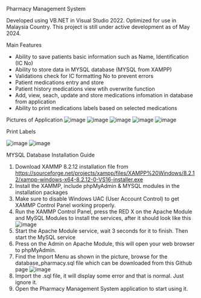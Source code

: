 Pharmacy Management System

Developed using VB.NET in Visual Studio 2022.
Optimized for use in Malaysia Country.
This project is still under active development as of May 2024.

Main Features
- Ability to save patients basic information such as Name, Identification (IC No)
- Ability to store data in MYSQL database (MYSQL from XAMPP)
- Validations check for IC formatting No to prevent errors
- Patient medications entry and store
- Patient history medications view wtih overwrite function
- Add, view, seach, update and store medications infomation in database from application
- Ability to print medications labels based on selected medications

Pictures of Application
![image](https://github.com/kenpeacez/Pharmacy-Management-System/assets/28534332/0bdbd3b0-8f62-4e03-8dc9-a51d5f4e54dd)
![image](https://github.com/kenpeacez/Pharmacy-Management-System/assets/28534332/14041a7e-8be2-4abb-854a-e87e13a9cdd6)
![image](https://github.com/kenpeacez/Pharmacy-Management-System/assets/28534332/36c55beb-55b4-4670-a9eb-86cbbc8517d5)
![image](https://github.com/kenpeacez/Pharmacy-Management-System/assets/28534332/da965863-4676-42ba-a3c3-f98a468c573d)
![image](https://github.com/kenpeacez/Pharmacy-Management-System/assets/28534332/457d4e1e-7ba2-4524-80c9-99f4b1e0b59e)

Print Labels 


![image](https://github.com/kenpeacez/Pharmacy-Management-System/assets/28534332/a0b166f5-1a73-4f97-ba9e-edfa4b3ca124)
![image](https://github.com/kenpeacez/Pharmacy-Management-System/assets/28534332/42ac4c0d-0bda-40e6-aada-8d7ffc2eac04)


MYSQL Database Installation Guide

1. Download XAMMP 8.2.12 installation file from https://sourceforge.net/projects/xampp/files/XAMPP%20Windows/8.2.12/xampp-windows-x64-8.2.12-0-VS16-installer.exe
2. Install the XAMMP, include phpMyAdmin & MYSQL modules in the installation packages
3. Make sure to disable Windows UAC (User Account Control) to get XAMMP Control Panel working properly.
4. Run the XAMMP Control Panel, press the RED X on the Apache Module and MySQL Modules to install the services, after it should look like this
   ![image](https://github.com/kenpeacez/Pharmacy-Management-System/assets/28534332/cba23cbd-d40c-4c3e-9323-98cc8af7c17c)
5. Start the Apache Module service, wait 3 seconds for it to finish. Then start the MySQL service
6. Press on the Admin on Apache Module, this will open your web browser to phpMyAdmin.
7. Find the Import Menu as shown in the picture, browse for the database_pharmacy.sql file which can be downloaded from this Github page
   ![image](https://github.com/kenpeacez/Pharmacy-Management-System/assets/28534332/4f9684a5-13f2-4bdb-b362-6e8a674c19a8)
8. Import the .sql file, it will display some error and that is normal. Just ignore it.
9. Open the Pharmacy Management System application to start using it.


